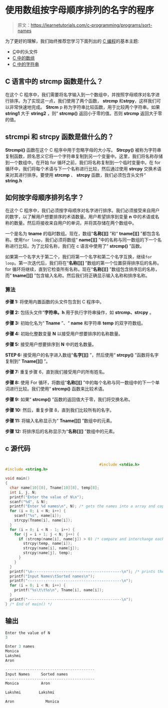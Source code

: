 # 使用数组按字母顺序排列的名字的程序

> 原文：<https://learnetutorials.com/c-programming/programs/sort-names>

为了更好的理解，我们始终推荐您学习下面列出的 [C 编程](../ "C programming")的基本主题:

*   [C](../../c-programming/header-files)中的头文件
*   [C 中的数组](../../c-programming/array)
*   [C 中的字符串](../../c-programming/strings)

## C 语言中的 strcmp 函数是什么？

在这个 C 程序中，我们需要将名字输入到一个数组中，并按照字母顺序对名字进行排序。为了实现这一点，我们使用了两个函数， **strcmp** 和**strpy**，这样我们可以非常快速地完成。 **Strcm** p 称为字符串比较函数，用于比较两个字符串。如果 **string1** 大于 **string2** ，则“ **strcmp()** 返回小于零的值。否则 **strcmp** 返回大于零的值。

## strcmpi 和 strcpy 函数是做什么的？

**Strcmpi()** 函数在这个 C 程序中用于忽略字母的大小写。 **Strcpy()** 被称为字符串复制函数，顾名思义它将一个字符串复制到另一个变量中。这里，我们将名称存储到一个数组中。在开始 for 循环之前，我们将名称复制到一个临时变量中。在 for 循环中，我们将每个术语与下一个名称进行比较，然后通过使用 **strcpy** 交换术语来对其进行排序。要使用 **strcmp** 、 **strcpy** 函数，我们必须包含头文件“ **string.h**

## 如何按字母顺序排列名字？

在这个 C 程序中，我们必须按字母顺序对名字进行排序。我们必须接受来自用户的数字，以了解用户想要排序的术语数量。用户希望排序到变量 **n** 中的术语或名称的数量。然后将接收来自用户的单词，并将其存储在两个数组中。

一个是名为 **tname** 的临时数组。现在，数组“**名称[][]** ”和“ **tname[][]** ”都包含名称。使用`for loop`，我们必须将数组“ **name[][]** ”中的名称与同一数组的下一个名称进行比较。为了比较名称，我们在 c 语言中使用了“ **strcmp()** ”函数。

如果第一个名字大于第二个，我们将第一个名字和第二个名字互换，继续`for loop`。第一次迭代后，我们将在“**名称[][]** ”数组的第一个位置获得排序后的名称。for 循环将继续，直到它检查所有名称。现在“**名称[][]** ”数组包含排序后的名称，而“ **tname[][]** ”包含输入名称。然后我们将正确显示输入名称和排序名称。

### 算法

**步骤 1:** 将使用内置函数的头文件包含到 C 程序中。

**步骤 2:** 包括头文件“**字符串。h** 用于执行字符串操作，如 **strcmp、strcpy** 。

**步骤 3:** 初始化名为“ **Tname** ”、“ **name** 和字符串 **temp** 的双字符数组。

**步骤 4:** 初始化整数变量 **N** 以接受用户想要排序的名称数量。

**步骤 5:** 接受用户想要排序到 **N** 中的姓名数量。

**STEP 6:** 接受用户的名字进入数组“**名字[][]** ”，然后使用“ **strcpy()** ”函数将名字复制到“ **Tname[][]** ”。

**步骤 7:** 重复步骤 6，直到我们接受用户的所有姓名。

**步骤 8:** 使用 For 循环，将数组“**名称[][]** ”中的每个名称与同一数组中的下一个单词进行比较。我们使用“ **strcmp()** 函数来比较术语。

**步骤 9:** 如果“ **strcmp()** ”函数的返回值大于零，我们将交换名称。

**步骤 10:** 然后，重复步骤 8，直到我们比较所有的名字。

**步骤 11:** 将输入名称显示为“ **Tname[][]** ”数组中的元素。

**步骤 12:** 将排序后的名称显示为“**名称[][]** ”数组中的元素。

## c 源代码

```c

                                          #include <stdio.h>
#include <string.h>

void main()
{
  char name[10][8], Tname[10][8], temp[8];
  int i, j, N;
  printf("Enter the value of N\n");
  scanf("%d", & N);
  printf("Enter %d names\n", N); /* gets the names into a array and copy it into temporary array*/
  for (i = 0; i < N; i++) {
    scanf("%s", name[i]);
    strcpy(Tname[i], name[i]);
  }
  for (i = 0; i < N - 1; i++) {
    for (j = i + 1; j < N; j++) {
      if (strcmp(name[i], name[j]) > 0) /* compare and interchange each name to get sorted in the alphabetic order */ {
        strcpy(temp, name[i]);
        strcpy(name[i], name[j]);
        strcpy(name[j], temp);
      }
    }
  }
  printf("\n----------------------------------------\n"); /* prints the names in the alphabetic order */
  printf("Input Names\tSorted names\n");
  printf("------------------------------------------\n");
  for (i = 0; i < N; i++) {
    printf("%s\t\t%s\n", Tname[i], name[i]);
  }
  printf("------------------------------------------\n");
} /* End of main() */

```

## 输出

```c
Enter the value of N
3

Enter 3 names
Monica
Lakshmi
Aron

----------------------------------------
Input Names     Sorted names
----------------------------------------
Monica          Aron

Lakshmi        Lakshmi

Aron              Monica
```